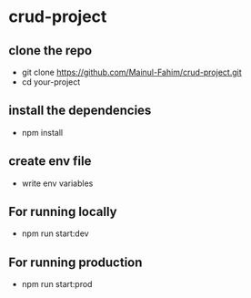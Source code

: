 # crud-project

## clone the repo
- git clone https://github.com/Mainul-Fahim/crud-project.git
- cd your-project

## install the dependencies
- npm install

## create env file
 - write env variables
## For running locally
- npm run start:dev

## For running production
- npm run start:prod

